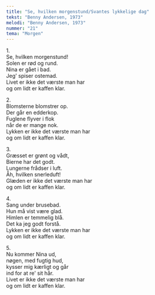 ```yaml
---
title: "Se, hvilken morgenstund/Svantes lykkelige dag"
tekst: "Benny Andersen, 1973"
melodi: "Benny Andersen, 1973"
nummer: "21"
tema: "Morgen"
---
```

1.<br>
Se, hvilken morgenstund!<br>
Solen er rød og rund.<br>
Nina er gået i bad.<br>
Jeg' spiser ostemad.<br>
Livet er ikke det værste man har<br>
og om lidt er kaffen klar.<br>

2.<br>
Blomsterne blomstrer op.<br>
Der går en edderkop.<br>
Fuglene flyver i flok<br>
når de er mange nok.<br>
Lykken er ikke det værste man har<br>
og om lidt er kaffen klar.<br>

3.<br>
Græsset er grønt og vådt,<br>
Bierne har det godt.<br>
Lungerne frådser i luft.<br>
Åh, hvilken snerleduft!<br>
Glæden er ikke det værste man har<br>
og om lidt er kaffen klar.<br>

4.<br>
Sang under brusebad.<br>
Hun må vist være glad.<br>
Himlen er temmelig blå.<br>
Det ka jeg godt forstå.<br>
Lykken er ikke det værste man har<br>
og om lidt er kaffen klar.<br>

5.<br>
Nu kommer Nina ud,<br>
nøgen, med fugtig hud,<br>
kysser mig kærligt og går<br>
ind for at re' sit hår.<br>
Livet er ikke det værste man har<br>
og om lidt er kaffen klar.<br>
